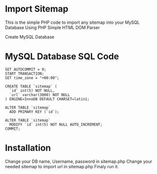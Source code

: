 # Import Sitemap
This is the simple PHP code to import any sitemap into your MySQL Database Using PHP Simple HTML DOM Parser

Create MySQL Database
# MySQL Database SQL Code

```SET SQL_MODE = "NO_AUTO_VALUE_ON_ZERO";
SET AUTOCOMMIT = 0;
START TRANSACTION;
SET time_zone = "+00:00";

CREATE TABLE `sitemap` (
  `id` int(5) NOT NULL,
  `url` varchar(3000) NOT NULL
) ENGINE=InnoDB DEFAULT CHARSET=latin1;

ALTER TABLE `sitemap`
  ADD PRIMARY KEY (`id`);

ALTER TABLE `sitemap`
  MODIFY `id` int(5) NOT NULL AUTO_INCREMENT;
COMMIT;
```
# Installation 
Change your DB name, Username, password in sitemap.php
Change your needed sitemap to import url in sitemap.php
Finaly run it.
